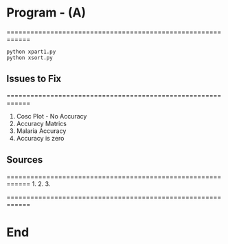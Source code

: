 # Program - (A)

============================================================
```
python xpart1.py
python xsort.py

```

## Issues to Fix
============================================================
1. Cosc Plot - No Accuracy
2. Accuracy Matrics
3. Malaria Accuracy
4. Accuracy is zero

## Sources
============================================================
1.
2.
3.

============================================================

# End

